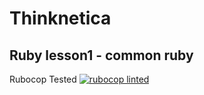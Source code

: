 # Thinknetica
## Ruby lesson1 - common ruby
Rubocop Tested [![rubocop linted](https://travis-ci.com/lain0/Thinknetica.svg?branch=test)](https://travis-ci.com/github/lain0/Thinknetica)
